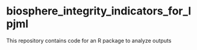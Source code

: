 # biosphere_integrity_indicators_for_lpjml
This repository contains code for an R package to analyze outputs
